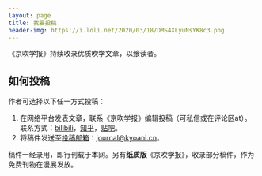 ```yaml
---
layout: page
title: 我要投稿
header-img: https://i.loli.net/2020/03/18/DMS4XLyuNsYK8c3.png
---
```

《京吹学报》持续收录优质吹学文章，以飨读者。
## 如何投稿
作者可选择以下任一方式投稿：
1. 在网络平台发表文章，联系《京吹学报》编辑投稿（可私信或在评论区at）。联系方式：[bilibili](https://space.bilibili.com/2478749)，[知乎](https://www.zhihu.com/people/xiao-qi-43-71)，[贴吧](https://tieba.baidu.com/home/main?id=tb.1.d42f494e.T9xQ5er2jhETl-kXaOozEg)。
2. 将稿件发送至<a href="mailto:journal@kyoani.cn">投稿邮箱</a>：journal@kyoani.cn。

稿件一经录用，即行刊载于本网。另有**纸质版**《京吹学报》，收录部分稿件，作为免费刊物在漫展发放。
